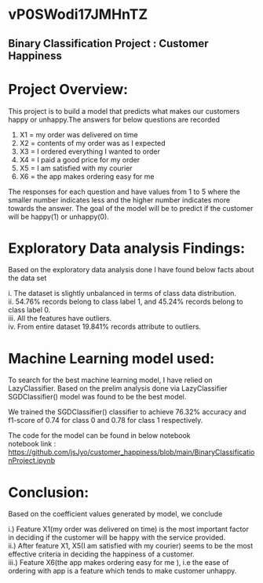 # vP0SWodi17JMHnTZ

## Binary Classification Project : Customer Happiness

# Project Overview:

This project is to build a model that predicts what makes our customers happy or unhappy.The answers for below questions are recorded 
1. X1 = my order was delivered on time 
2. X2 = contents of my order was as I expected 
3. X3 = I ordered everything I wanted to order 
4. X4 = I paid a good price for my order 
5. X5 = I am satisfied with my courier 
6. X6 = the app makes ordering easy for me 

The responses for each question and have values from 1 to 5 where the smaller number indicates less and the higher number indicates more towards the answer. The goal of the model will be to predict if the customer will be happy(1) or unhappy(0).


# Exploratory Data analysis Findings:

Based on the exploratory data analysis done I have found below facts about the data set<br>

i. The dataset is slightly unbalanced in terms of class data distribution.<br>
ii. 54.76% records belong to class label 1, and 45.24% records belong to class label 0.<br>
iii. All the features have outliers. <br>
iv. From entire dataset 19.841% records attribute to outliers.<br>


# Machine Learning model used:

To search for the best machine learning model, I have relied on LazyClassifier. Based on the prelim analysis done via LazyClassifier SGDClassifier() model was found to be the best model. <br>

We trained the  SGDClassifier() classifier to achieve 76.32% accuracy and f1-score of 0.74 for class 0 and 0.78 for class 1 respectively. <br>

The code for the model can be found  in below notebook<br>
notebook link :  https://github.com/jsJyo/customer_happiness/blob/main/BinaryClassificationProject.ipynb


# Conclusion:

Based on the coefficient values generated by model, we conclude<br>

i.) Feature X1(my order was delivered on time) is the most important factor in deciding if the customer will be happy with the service provided.<br>
ii.) After feature X1, X5(I am satisfied with my courier) seems to be the most effective criteria in deciding the happiness of a customer.<br>
iii.) Feature X6(the app makes ordering easy for me ), i.e the ease of ordering with app is a feature which tends to make customer unhappy.<br>

